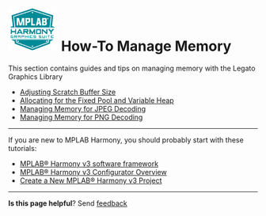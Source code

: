 # ![Microchip Technology](images/mhgs.png) How-To Manage Memory

This section contains guides and tips on managing memory with the Legato Graphics Library
* [Adjusting Scratch Buffer Size](./Adjusting-Scratch-Buffer-Size)
* [Allocating for the Fixed Pool and Variable Heap](./Allocating-For-Fixed-Pool-and-Variable-Heap)
* [Managing Memory for JPEG Decoding](./Managing-Memory-For-JPEG-Decoding)
* [Managing Memory for PNG Decoding](./Managing-Memory-For-PNG-Decoding)


***

If you are new to MPLAB Harmony, you should probably start with these tutorials:

* [MPLAB® Harmony v3 software framework](https://microchipdeveloper.com/harmony3:start) 
* [MPLAB® Harmony v3 Configurator Overview](https://microchipdeveloper.com/harmony3:mhc-overview)
* [Create a New MPLAB® Harmony v3 Project](https://microchipdeveloper.com/harmony3:new-proj)

***

**Is this page helpful**? Send [feedback](https://github.com/Microchip-MPLAB-Harmony/gfx/issues)